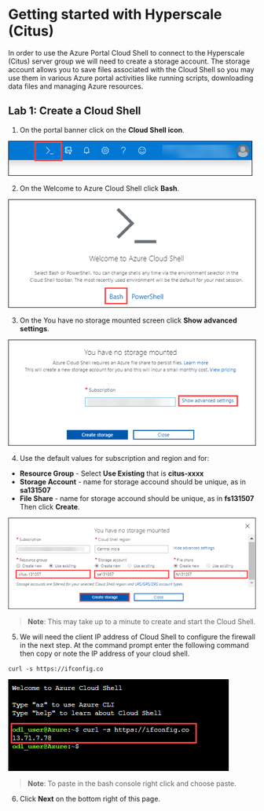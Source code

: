 # Getting started with Hyperscale (Citus)

In order to use the Azure Portal Cloud Shell to connect to the Hyperscale (Citus) server group we will need to create a storage account. The storage account allows you to save files associated with the Cloud Shell so you may use them in various Azure portal activities like running scripts, downloading data files and managing Azure resources.

## **Lab 1: Create a Cloud Shell**

1. On the portal banner click on the **Cloud Shell icon**.

  ![](Images/cloudshellicon.png)

2. On the Welcome to Azure Cloud Shell click **Bash**.

  ![](Images/bash.png)

3. On the You have no storage mounted screen click **Show advanced settings**.
 
  ![](Images/showadvset.png)

4. Use the default values for subscription and region and for:
* **Resource Group** - Select **Use Existing** that is **citus-xxxx**
* **Storage Account** - name for storage accound should be unique, as in **sa131507**
* **File Share** - name for storage accound should be unique, as in **fs131507**
Then click **Create**.

 ![](Images/createstorage.png)
  
 > **Note**: This may take up to a minute to create and start the Cloud Shell.
   
5. We will need the client IP address of Cloud Shell to configure the firewall in the next step. At the command prompt enter the following command then copy or note the IP address of your cloud shell.

```
curl -s https://ifconfig.co 
```

   ![](Images/curlip.png)

> **Note**: To paste in the bash console right click and choose paste.

6. Click **Next** on the bottom right of this page.
